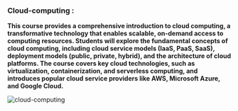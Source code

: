 ### Cloud-computing : 

**This course provides a comprehensive introduction to cloud computing, a transformative technology that enables scalable, on-demand access to computing resources. Students will explore the fundamental concepts of cloud computing, including cloud service models (IaaS, PaaS, SaaS), deployment models (public, private, hybrid), and the architecture of cloud platforms. The course covers key cloud technologies, such as virtualization, containerization, and serverless computing, and introduces popular cloud service providers like AWS, Microsoft Azure, and Google Cloud.**

![cloud-computing](https://github.com/user-attachments/assets/59e5117e-f435-4f1e-8507-4b3994c9d360)

